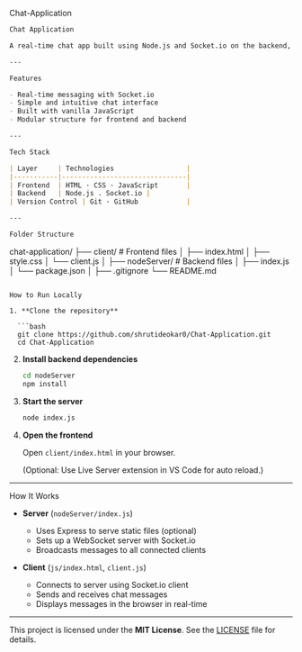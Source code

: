 Chat-Application

```markdown
Chat Application

A real‑time chat app built using Node.js and Socket.io on the backend, and HTML, CSS, JavaScript on the frontend.

---

Features

- Real-time messaging with Socket.io
- Simple and intuitive chat interface
- Built with vanilla JavaScript 
- Modular structure for frontend and backend

---

Tech Stack

| Layer     | Technologies                  |
|-----------|-------------------------------|
| Frontend  | HTML · CSS · JavaScript       |
| Backend   | Node.js . Socket.io |
| Version Control | Git · GitHub            |

---

Folder Structure

```

chat-application/
├── client/                # Frontend files
│   ├── index.html
│   ├── style.css
│   └── client.js
│
├── nodeServer/                # Backend files
│   ├── index.js
│   └── package.json
│
├── .gitignore
└── README.md
 ```

How to Run Locally

1. **Clone the repository**

   ```bash
   git clone https://github.com/shrutideokar0/Chat-Application.git
   cd Chat-Application
````

2. **Install backend dependencies**

   ```bash
   cd nodeServer
   npm install
   ```

3. **Start the server**

   ```bash
   node index.js
   ```

4. **Open the frontend**

   Open `client/index.html` in your browser.

   (Optional: Use Live Server extension in VS Code for auto reload.)

---

How It Works

* **Server** (`nodeServer/index.js`)

  * Uses Express to serve static files (optional)
  * Sets up a WebSocket server with Socket.io
  * Broadcasts messages to all connected clients

* **Client** (`js/index.html`, `client.js`)

  * Connects to server using Socket.io client
  * Sends and receives chat messages
  * Displays messages in the browser in real-time

---
This project is licensed under the **MIT License**.
See the [LICENSE](LICENSE) file for details.
